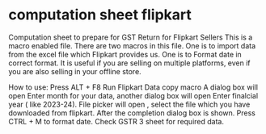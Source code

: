 # computation sheet flipkart
Computation sheet to prepare for GST Return for Flipkart Sellers
This is a macro enabled file. There are two macros in this file.
One is to import data from the excel file which Flipkart provides us. One is to Format date in correct format.
It is useful if you are selling on multiple platforms, even if you are also selling in your offline store.

How to use:
Press ALT + F8
Run Flipkart Data copy macro
A dialog box will open Enter month for your data, another dialog box will open Enter finalcial year ( like 2023-24).
File picker will open , select the file which you have downloaded from flipkart.
After the completion dialog box is shown. Press CTRL + M to format date.
Check GSTR 3 sheet for required data.
